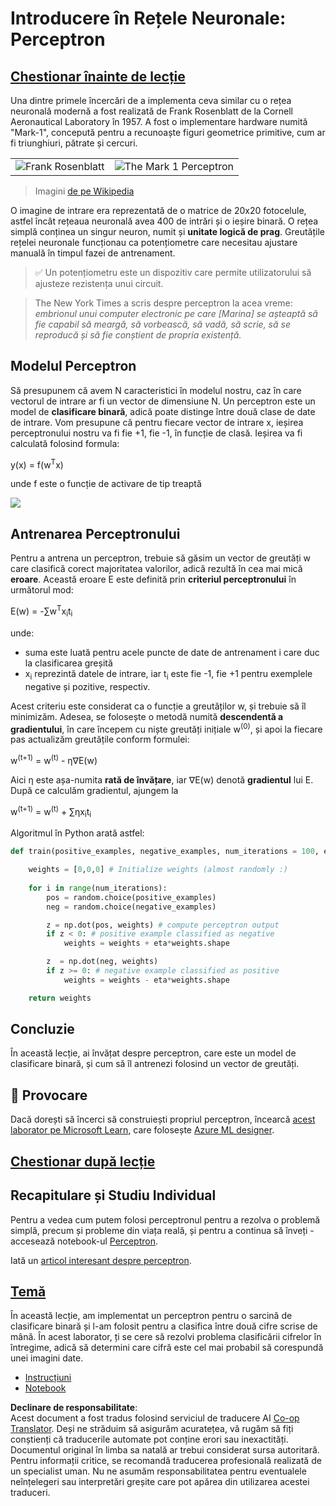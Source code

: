 <!--
CO_OP_TRANSLATOR_METADATA:
{
  "original_hash": "0c37770bba4fff3c71dc00eb261ee61b",
  "translation_date": "2025-08-25T23:57:33+00:00",
  "source_file": "lessons/3-NeuralNetworks/03-Perceptron/README.md",
  "language_code": "ro"
}
-->
# Introducere în Rețele Neuronale: Perceptron

## [Chestionar înainte de lecție](https://red-field-0a6ddfd03.1.azurestaticapps.net/quiz/103)

Una dintre primele încercări de a implementa ceva similar cu o rețea neuronală modernă a fost realizată de Frank Rosenblatt de la Cornell Aeronautical Laboratory în 1957. A fost o implementare hardware numită "Mark-1", concepută pentru a recunoaște figuri geometrice primitive, cum ar fi triunghiuri, pătrate și cercuri.

|      |      |
|--------------|-----------|
|<img src='images/Rosenblatt-wikipedia.jpg' alt='Frank Rosenblatt'/> | <img src='images/Mark_I_perceptron_wikipedia.jpg' alt='The Mark 1 Perceptron' />|

> Imagini [de pe Wikipedia](https://en.wikipedia.org/wiki/Perceptron)

O imagine de intrare era reprezentată de o matrice de 20x20 fotocelule, astfel încât rețeaua neuronală avea 400 de intrări și o ieșire binară. O rețea simplă conținea un singur neuron, numit și **unitate logică de prag**. Greutățile rețelei neuronale funcționau ca potențiometre care necesitau ajustare manuală în timpul fazei de antrenament.

> ✅ Un potențiometru este un dispozitiv care permite utilizatorului să ajusteze rezistența unui circuit.

> The New York Times a scris despre perceptron la acea vreme: *embrionul unui computer electronic pe care [Marina] se așteaptă să fie capabil să meargă, să vorbească, să vadă, să scrie, să se reproducă și să fie conștient de propria existență.*

## Modelul Perceptron

Să presupunem că avem N caracteristici în modelul nostru, caz în care vectorul de intrare ar fi un vector de dimensiune N. Un perceptron este un model de **clasificare binară**, adică poate distinge între două clase de date de intrare. Vom presupune că pentru fiecare vector de intrare x, ieșirea perceptronului nostru va fi fie +1, fie -1, în funcție de clasă. Ieșirea va fi calculată folosind formula:

y(x) = f(w<sup>T</sup>x)

unde f este o funcție de activare de tip treaptă

<!-- img src="http://www.sciweavers.org/tex2img.php?eq=f%28x%29%20%3D%20%5Cbegin%7Bcases%7D%0A%20%20%20%20%20%20%20%20%20%2B1%20%26%20x%20%5Cgeq%200%20%5C%5C%0A%20%20%20%20%20%20%20%20%20-1%20%26%20x%20%3C%200%0A%20%20%20%20%20%20%20%5Cend%7Bcases%7D%20%5C%5C%0A&bc=White&fc=Black&im=jpg&fs=12&ff=arev&edit=0" align="center" border="0" alt="f(x) = \begin{cases} +1 & x \geq 0 \\ -1 & x < 0 \end{cases} \\" width="154" height="50" / -->
<img src="images/activation-func.png"/>

## Antrenarea Perceptronului

Pentru a antrena un perceptron, trebuie să găsim un vector de greutăți w care clasifică corect majoritatea valorilor, adică rezultă în cea mai mică **eroare**. Această eroare E este definită prin **criteriul perceptronului** în următorul mod:

E(w) = -∑w<sup>T</sup>x<sub>i</sub>t<sub>i</sub>

unde:

* suma este luată pentru acele puncte de date de antrenament i care duc la clasificarea greșită
* x<sub>i</sub> reprezintă datele de intrare, iar t<sub>i</sub> este fie -1, fie +1 pentru exemplele negative și pozitive, respectiv.

Acest criteriu este considerat ca o funcție a greutăților w, și trebuie să îl minimizăm. Adesea, se folosește o metodă numită **descendentă a gradientului**, în care începem cu niște greutăți inițiale w<sup>(0)</sup>, și apoi la fiecare pas actualizăm greutățile conform formulei:

w<sup>(t+1)</sup> = w<sup>(t)</sup> - η∇E(w)

Aici η este așa-numita **rată de învățare**, iar ∇E(w) denotă **gradientul** lui E. După ce calculăm gradientul, ajungem la

w<sup>(t+1)</sup> = w<sup>(t)</sup> + ∑ηx<sub>i</sub>t<sub>i</sub>

Algoritmul în Python arată astfel:

```python
def train(positive_examples, negative_examples, num_iterations = 100, eta = 1):

    weights = [0,0,0] # Initialize weights (almost randomly :)
        
    for i in range(num_iterations):
        pos = random.choice(positive_examples)
        neg = random.choice(negative_examples)

        z = np.dot(pos, weights) # compute perceptron output
        if z < 0: # positive example classified as negative
            weights = weights + eta*weights.shape

        z  = np.dot(neg, weights)
        if z >= 0: # negative example classified as positive
            weights = weights - eta*weights.shape

    return weights
```

## Concluzie

În această lecție, ai învățat despre perceptron, care este un model de clasificare binară, și cum să îl antrenezi folosind un vector de greutăți.

## 🚀 Provocare

Dacă dorești să încerci să construiești propriul perceptron, încearcă [acest laborator pe Microsoft Learn](https://docs.microsoft.com/en-us/azure/machine-learning/component-reference/two-class-averaged-perceptron?WT.mc_id=academic-77998-cacaste), care folosește [Azure ML designer](https://docs.microsoft.com/en-us/azure/machine-learning/concept-designer?WT.mc_id=academic-77998-cacaste).

## [Chestionar după lecție](https://red-field-0a6ddfd03.1.azurestaticapps.net/quiz/203)

## Recapitulare și Studiu Individual

Pentru a vedea cum putem folosi perceptronul pentru a rezolva o problemă simplă, precum și probleme din viața reală, și pentru a continua să înveți - accesează notebook-ul [Perceptron](../../../../../lessons/3-NeuralNetworks/03-Perceptron/Perceptron.ipynb).

Iată un [articol interesant despre perceptron](https://towardsdatascience.com/what-is-a-perceptron-basics-of-neural-networks-c4cfea20c590).

## [Temă](lab/README.md)

În această lecție, am implementat un perceptron pentru o sarcină de clasificare binară și l-am folosit pentru a clasifica între două cifre scrise de mână. În acest laborator, ți se cere să rezolvi problema clasificării cifrelor în întregime, adică să determini care cifră este cel mai probabil să corespundă unei imagini date.

* [Instrucțiuni](lab/README.md)
* [Notebook](../../../../../lessons/3-NeuralNetworks/03-Perceptron/lab/PerceptronMultiClass.ipynb)

**Declinare de responsabilitate**:  
Acest document a fost tradus folosind serviciul de traducere AI [Co-op Translator](https://github.com/Azure/co-op-translator). Deși ne străduim să asigurăm acuratețea, vă rugăm să fiți conștienți că traducerile automate pot conține erori sau inexactități. Documentul original în limba sa natală ar trebui considerat sursa autoritară. Pentru informații critice, se recomandă traducerea profesională realizată de un specialist uman. Nu ne asumăm responsabilitatea pentru eventualele neînțelegeri sau interpretări greșite care pot apărea din utilizarea acestei traduceri.